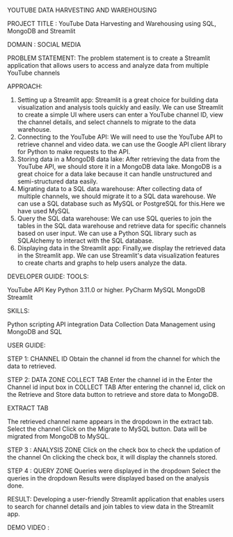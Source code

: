 YOUTUBE DATA HARVESTING AND WAREHOUSING

PROJECT TITLE :
YouTube Data Harvesting and Warehousing using SQL, MongoDB and Streamlit

DOMAIN :
SOCIAL MEDIA

PROBLEM STATEMENT:
The problem statement is to create a Streamlit application that allows users to access and analyze data from multiple YouTube channels

APPROACH:
1. Setting up a Streamlit app:
Streamlit is a great choice for building data visualization and analysis tools quickly and easily.
We can use Streamlit to create a simple UI where users can enter a YouTube channel ID, view the channel details, and select channels to migrate to the data warehouse.
2. Connecting to the YouTube API:
We will need to use the YouTube API to retrieve channel and video data.
we can use the Google API client library for Python to make requests to the API.
3. Storing data in a MongoDB data lake:
After retrieving the data from the YouTube API, we should store it in a MongoDB data lake.
MongoDB is a great choice for a data lake because it can handle unstructured and semi-structured data easily.
4. Migrating data to a SQL data warehouse:
After collecting data of multiple channels, we should migrate it to a SQL data warehouse.
We can use a SQL database such as MySQL or PostgreSQL for this.Here we have used MySQL
5. Query the SQL data warehouse:
We can use SQL queries to join the tables in the SQL data warehouse and retrieve data for specific channels based on user input.
We can use a Python SQL library such as SQLAlchemy to interact with the SQL database.
6. Displaying data in the Streamlit app:
Finally,we display the retrieved data in the Streamlit app.
We can use Streamlit's data visualization features to create charts and graphs to help users analyze the data.

DEVELOPER GUIDE:
TOOLS:

YouTube API Key
Python 3.11.0 or higher.
PyCharm
MySQL
MongoDB
Streamlit

SKILLS:

Python scripting
API integration
Data Collection
Data Management using MongoDB and SQL

USER GUIDE:

STEP 1: CHANNEL ID
Obtain the channel id from the channel for which the data to retrieved.

STEP 2: DATA ZONE
COLLECT TAB
Enter the channel id in the Enter the Channel id input box in COLLECT TAB
After entering the channel id, click on the Retrieve and Store data button to retrieve and store data to MongoDB.

EXTRACT TAB

The retrieved channel name appears in the dropdown in the extract tab.
Select the channel
Click on the Migrate to MySQL button.
Data will be migrated from MongoDB to MySQL.

STEP 3 : ANALYSIS ZONE
Click on the check box to check the updation of the channel
On clicking the check box, it will display the channels stored.

STEP 4 : QUERY ZONE
Queries were displayed in the dropdown
Select the queries in the dropdown
Results were displayed based on the analysis done.


RESULT:
Developing a user-friendly Streamlit application that enables users to search for channel details and join tables to view data in the Streamlit app.

DEMO VIDEO : 
